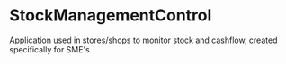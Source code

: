 # StockManagementControl
Application used in stores/shops to monitor stock and cashflow, created specifically for SME's
